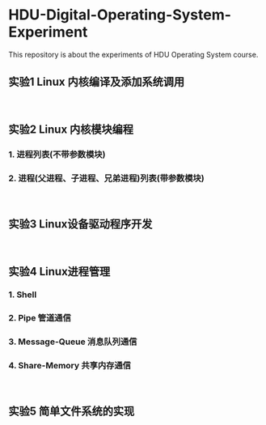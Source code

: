 # HDU-Digital-Operating-System-Experiment

This repository is about the experiments of HDU Operating System course.

## 实验1 Linux 内核编译及添加系统调用
<br>

## 实验2 Linux 内核模块编程
### 1. 进程列表(不带参数模块)
### 2. 进程(父进程、子进程、兄弟进程)列表(带参数模块)
<br>

## 实验3 Linux设备驱动程序开发
<br>

## 实验4 Linux进程管理
### 1. Shell
### 2. Pipe 管道通信
### 3. Message-Queue 消息队列通信
### 4. Share-Memory 共享内存通信
<br>

## 实验5 简单文件系统的实现
<br>